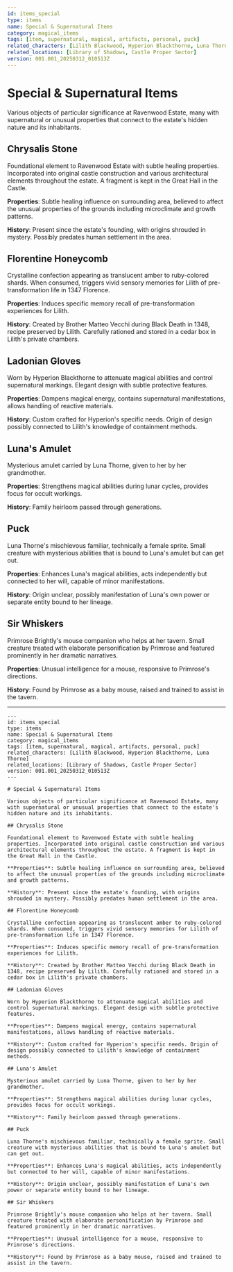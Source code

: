 ```yaml
---
id: items_special
type: items
name: Special & Supernatural Items
category: magical_items
tags: [item, supernatural, magical, artifacts, personal, puck]
related_characters: [Lilith Blackwood, Hyperion Blackthorne, Luna Thorne]
related_locations: [Library of Shadows, Castle Proper Sector]
version: 001.001_20250312_010513Z
---
```


# Special & Supernatural Items

Various objects of particular significance at Ravenwood Estate, many with supernatural or unusual properties that connect to the estate's hidden nature and its inhabitants.

## Chrysalis Stone

Foundational element to Ravenwood Estate with subtle healing properties. Incorporated into original castle construction and various architectural elements throughout the estate. A fragment is kept in the Great Hall in the Castle.

**Properties**: Subtle healing influence on surrounding area, believed to affect the unusual properties of the grounds including microclimate and growth patterns.

**History**: Present since the estate's founding, with origins shrouded in mystery. Possibly predates human settlement in the area.

## Florentine Honeycomb

Crystalline confection appearing as translucent amber to ruby-colored shards. When consumed, triggers vivid sensory memories for Lilith of pre-transformation life in 1347 Florence.

**Properties**: Induces specific memory recall of pre-transformation experiences for Lilith.

**History**: Created by Brother Matteo Vecchi during Black Death in 1348, recipe preserved by Lilith. Carefully rationed and stored in a cedar box in Lilith's private chambers.

## Ladonian Gloves

Worn by Hyperion Blackthorne to attenuate magical abilities and control supernatural markings. Elegant design with subtle protective features.

**Properties**: Dampens magical energy, contains supernatural manifestations, allows handling of reactive materials.

**History**: Custom crafted for Hyperion's specific needs. Origin of design possibly connected to Lilith's knowledge of containment methods.

## Luna's Amulet

Mysterious amulet carried by Luna Thorne, given to her by her grandmother.

**Properties**: Strengthens magical abilities during lunar cycles, provides focus for occult workings.

**History**: Family heirloom passed through generations.

## Puck

Luna Thorne's mischievous familiar, technically a female sprite. Small creature with mysterious abilities that is bound to Luna's amulet but can get out.

**Properties**: Enhances Luna's magical abilities, acts independently but connected to her will, capable of minor manifestations.

**History**: Origin unclear, possibly manifestation of Luna's own power or separate entity bound to her lineage.

## Sir Whiskers

Primrose Brightly's mouse companion who helps at her tavern. Small creature treated with elaborate personification by Primrose and featured prominently in her dramatic narratives.

**Properties**: Unusual intelligence for a mouse, responsive to Primrose's directions.

**History**: Found by Primrose as a baby mouse, raised and trained to assist in the tavern.

---

```
---
id: items_special
type: items
name: Special & Supernatural Items
category: magical_items
tags: [item, supernatural, magical, artifacts, personal, puck]
related_characters: [Lilith Blackwood, Hyperion Blackthorne, Luna Thorne]
related_locations: [Library of Shadows, Castle Proper Sector]
version: 001.001_20250312_010513Z
---

# Special & Supernatural Items

Various objects of particular significance at Ravenwood Estate, many with supernatural or unusual properties that connect to the estate's hidden nature and its inhabitants.

## Chrysalis Stone

Foundational element to Ravenwood Estate with subtle healing properties. Incorporated into original castle construction and various architectural elements throughout the estate. A fragment is kept in the Great Hall in the Castle.

**Properties**: Subtle healing influence on surrounding area, believed to affect the unusual properties of the grounds including microclimate and growth patterns.

**History**: Present since the estate's founding, with origins shrouded in mystery. Possibly predates human settlement in the area.

## Florentine Honeycomb

Crystalline confection appearing as translucent amber to ruby-colored shards. When consumed, triggers vivid sensory memories for Lilith of pre-transformation life in 1347 Florence.

**Properties**: Induces specific memory recall of pre-transformation experiences for Lilith.

**History**: Created by Brother Matteo Vecchi during Black Death in 1348, recipe preserved by Lilith. Carefully rationed and stored in a cedar box in Lilith's private chambers.

## Ladonian Gloves

Worn by Hyperion Blackthorne to attenuate magical abilities and control supernatural markings. Elegant design with subtle protective features.

**Properties**: Dampens magical energy, contains supernatural manifestations, allows handling of reactive materials.

**History**: Custom crafted for Hyperion's specific needs. Origin of design possibly connected to Lilith's knowledge of containment methods.

## Luna's Amulet

Mysterious amulet carried by Luna Thorne, given to her by her grandmother.

**Properties**: Strengthens magical abilities during lunar cycles, provides focus for occult workings.

**History**: Family heirloom passed through generations.

## Puck

Luna Thorne's mischievous familiar, technically a female sprite. Small creature with mysterious abilities that is bound to Luna's amulet but can get out.

**Properties**: Enhances Luna's magical abilities, acts independently but connected to her will, capable of minor manifestations.

**History**: Origin unclear, possibly manifestation of Luna's own power or separate entity bound to her lineage.

## Sir Whiskers

Primrose Brightly's mouse companion who helps at her tavern. Small creature treated with elaborate personification by Primrose and featured prominently in her dramatic narratives.

**Properties**: Unusual intelligence for a mouse, responsive to Primrose's directions.

**History**: Found by Primrose as a baby mouse, raised and trained to assist in the tavern.
```